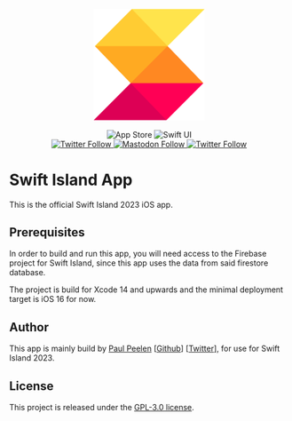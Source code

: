 <p align="center">
    <img src ="Logo.png" alt="SwiftUIKit Logo" title="Swift Island 2023" width=200 />
</p>

<p align="center">
<img alt="App Store" src="https://img.shields.io/itunes/v/nl.swiftisland.app?label=App Store">
    <img src="https://img.shields.io/badge/platform-SwiftUI-blue.svg" alt="Swift UI" title="Swift UI" />
    <br/>
    <a href="https://twitter.com/swiftislandnl">
        <img alt="Twitter Follow" src="https://img.shields.io/twitter/follow/swiftislandnl?label=SwiftIsland" alt="Twitter: @swiftislandnl" title="Twitter: @swiftislandnl">
    </a>
    </a>
    <a href="https://mastodon.nu/@ppeelen">
<img alt="Mastodon Follow" src="https://img.shields.io/mastodon/follow/109416415024329828?domain=https%3A%2F%2Fmastodon.nu&style=social&label=Mastodon%3A%20%40peelen">
    </a>
    <a href="https://twitter.com/ppeelen">
        <img alt="Twitter Follow" src="https://img.shields.io/twitter/follow/swiftislandnl?label=PPeelen" alt="Twitter: @ppeelen" title="Twitter: @ppeelen">
    </a>
</p>

# Swift Island App
This is the official Swift Island 2023 iOS app. 

## Prerequisites
In order to build and run this app, you will need access to the Firebase project for Swift Island, since this app uses the data from said firestore database.

The project is build for Xcode 14 and upwards and the minimal deployment target is iOS 16 for now.

## Author
This app is mainly build by [Paul Peelen](https://paulpeelen.com) [[Github](https://github.com/ppeelen)] [[Twitter](https://twitter.com/ppeelen)], for use for Swift Island 2023.

## License
This project is released under the [GPL-3.0 license](https://github.com/SwiftIsland/app/blob/main/LICENSE). 